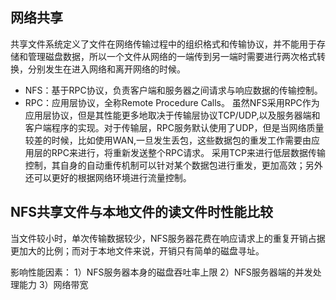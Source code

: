 ## 网络共享
共享文件系统定义了文件在网络传输过程中的组织格式和传输协议，并不能用于存储和管理磁盘数据，所以一个文件从网络的一端传到另一端时需要进行两次格式转换，分别发生在进入网络和离开网络的时候。

* NFS：基于RPC协议，负责客户端和服务器之间请求与响应数据的传输控制。
* RPC：应用层协议，全称Remote Procedure Calls。
虽然NFS采用RPC作为应用层协议，但是其性能更多地取决于传输层协议TCP/UDP,以及服务器端和客户端程序的实现。对于传输层，RPC服务默认使用了UDP，但是当网络质量较差的时候，比如使用WAN,一旦发生丢包，这些数据包的重发工作需要由应用层的RPC来进行，将重新发送整个RPC请求。
采用TCP来进行低层数据传输控制，其自身的自动重传机制可以针对某个数据包进行重发，更加高效；另外还可以更好的根据网络环境进行流量控制。

## NFS共享文件与本地文件的读文件时性能比较
当文件较小时，单次传输数据较少，NFS服务器花费在响应请求上的重复开销占据更加大的比例；而对于本地文件来说，开销只有简单的磁盘寻址。

影响性能因素：
1）NFS服务器本身的磁盘吞吐率上限
2）NFS服务器端的并发处理能力
3）网络带宽